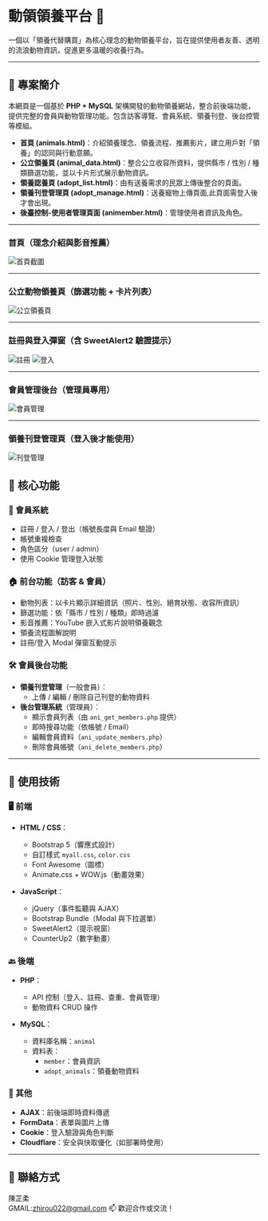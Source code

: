 # 動領領養平台 🐾

一個以「領養代替購買」為核心理念的動物領養平台，旨在提供使用者友善、透明的流浪動物資訊，促進更多溫暖的收養行為。

---

## 📌 專案簡介

本網頁是一個基於 **PHP + MySQL** 架構開發的動物領養網站，整合前後端功能，提供完整的會員與動物管理功能。包含訪客導覽、會員系統、領養刊登、後台控管等模組。

- **首頁 (animals.html)**：介紹領養理念、領養流程、推薦影片，建立用戶對「領養」的認同與行動意願。
- **公立領養頁 (animal_data.html)**：整合公立收容所資料，提供縣市 / 性別 / 種類篩選功能，並以卡片形式展示動物資訊。
- **領養認養頁 (adopt_list.html)**：由有送養需求的民眾上傳後整合的頁面。
- **領養刊登管理頁 (adopt_manage.html)**：送養寵物上傳頁面,此頁面需登入後才會出現。
- **後臺控制-使用者管理頁面 (animember.html)**：管理使用者資訊及角色。
---
### 首頁（理念介紹與影音推薦）
![首頁截圖](imgs/首頁.png)

---

### 公立動物領養頁（篩選功能 + 卡片列表）
![公立領養頁](imgs/公立領養.png)

---

### 註冊與登入彈窗（含 SweetAlert2 驗證提示）
![註冊](imgs/註冊畫面.png)
![登入](imgs/登入畫面.png)

---

### 會員管理後台（管理員專用）
![會員管理](imgs/會員管理.png)

---

### 領養刊登管理頁（登入後才能使用）
![刊登管理](imgs/領養刊登.png)

## 🔐 核心功能

### 👤 會員系統
- 註冊 / 登入 / 登出（帳號長度與 Email 驗證）
- 帳號重複檢查
- 角色區分（user / admin）
- 使用 Cookie 管理登入狀態

### 🏠 前台功能（訪客 & 會員）
- 動物列表：以卡片顯示詳細資訊（照片、性別、絕育狀態、收容所資訊）
- 篩選功能：依「縣市 / 性別 / 種類」即時過濾
- 影音推薦：YouTube 嵌入式影片說明領養觀念
- 領養流程圖解說明
- 註冊/登入 Modal 彈窗互動提示

### 🛠️ 會員後台功能
- **領養刊登管理**（一般會員）：
  - 上傳 / 編輯 / 刪除自己刊登的動物資料
- **後台管理系統**（管理員）：
  - 顯示會員列表（由 `ani_get_members.php` 提供）
  - 即時搜尋功能（依帳號 / Email）
  - 編輯會員資料（`ani_update_members.php`）
  - 刪除會員帳號（`ani_delete_members.php`）

---

## 🔧 使用技術

### 🖥️ 前端

- **HTML / CSS**：
  - Bootstrap 5（響應式設計）
  - 自訂樣式 `myall.css`, `color.css`
  - Font Awesome（圖標）
  - Animate.css + WOW.js（動畫效果）

- **JavaScript**：
  - jQuery（事件監聽與 AJAX）
  - Bootstrap Bundle（Modal 與下拉選單）
  - SweetAlert2（提示視窗）
  - CounterUp2（數字動畫）

### 🔙 後端

- **PHP**：
  - API 控制（登入、註冊、查重、會員管理）
  - 動物資料 CRUD 操作

- **MySQL**：
  - 資料庫名稱：`animal`
  - 資料表：
    - `member`：會員資訊
    - `adopt_animals`：領養動物資料

### 🔄 其他

- **AJAX**：前後端即時資料傳遞
- **FormData**：表單與圖片上傳
- **Cookie**：登入驗證與角色判斷
- **Cloudflare**：安全與快取優化（如部署時使用）

---

## 📂 聯絡方式

陳芷柔  
GMAIL:zhirou022@gmail.com
📫 歡迎合作或交流！
